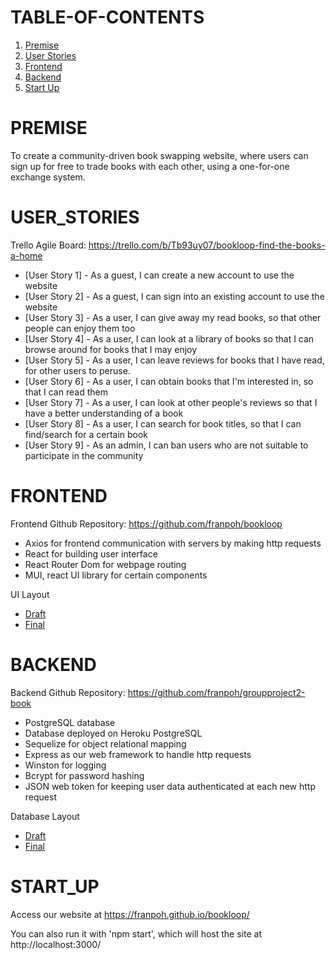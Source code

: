 # TABLE-OF-CONTENTS

1. [Premise](#premise)
2. [User Stories](#user_stories)
3. [Frontend](#frontend)
4. [Backend](#backend)
5. [Start Up](#start_up)



# PREMISE

To create a community-driven book swapping website, where users can sign up for free to trade books with each other, using a one-for-one exchange system. 



# USER_STORIES

Trello Agile Board: https://trello.com/b/Tb93uy07/bookloop-find-the-books-a-home

- [User Story 1] - As a guest, I can create a new account to use the website
- [User Story 2] - As a guest, I can sign into an existing account to use the website
- [User Story 3] - As a user, I can give away my read books, so that other people can enjoy them too
- [User Story 4] - As a user, I can look at a library of books so that I can browse around for books that I may enjoy
- [User Story 5] - As a user, I can leave reviews for books that I have read, for other users to peruse.
- [User Story 6] - As a user, I can obtain books that I'm interested in, so that I can read them
- [User Story 7] - As a user, I can look at other people's reviews so that I have a better understanding of a book
- [User Story 8] - As a user, I can search for book titles, so that I can find/search for a certain book
- [User Story 9] - As an admin, I can ban users who are not suitable to participate in the community



# FRONTEND

Frontend Github Repository: https://github.com/franpoh/bookloop

- Axios for frontend communication with servers by making http requests
- React for building user interface
- React Router Dom for webpage routing
- MUI, react UI library for certain components

UI Layout
- [Draft](./images/UI_Draft.jpg)
- [Final](./images/UI_Final.jpg)



# BACKEND

Backend Github Repository: https://github.com/franpoh/groupproject2-book

- PostgreSQL database
- Database deployed on Heroku PostgreSQL
- Sequelize for object relational mapping
- Express as our web framework to handle http requests
- Winston for logging
- Bcrypt for password hashing
- JSON web token for keeping user data authenticated at each new http request

Database Layout
- [Draft](./images//Database_Draft.jpg)
- [Final](./images//Database_Final.JPG)



# START_UP

Access our website at https://franpoh.github.io/bookloop/

You can also run it with 'npm start', which will host the site at http://localhost:3000/

